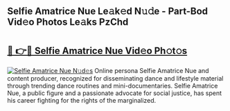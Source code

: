 ## Selfie Amatrice Nue Le𝚊k𝚎d N𝚞𝚍e - Part-Bod Vid𝚎o Photos Le𝚊ks PzChd

# <h2><a href="http://fb74lfe.evod.top/?m=Selfie+Amatrice+Nue">🔗 👉🔴 Selfie Amatrice Nue Vid𝚎o Ph𝚘t𝚘s</a></h2>

[![Selfie Amatrice Nue N𝚞d𝚎s](https://i.imgur.com/8V9OHl7.gif)](http://fb74lfe.evod.top/?m=Selfie+Amatrice+Nue)
Online persona Selfie Amatrice Nue and content producer, recognized for disseminating dance and lifestyle material through trending dance routines and mini-documentaries. Selfie Amatrice Nue, a public figure and a passionate advocate for social justice, has spent his career fighting for the rights of the marginalized. 
